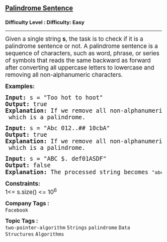 <h2><a href="https://www.geeksforgeeks.org/problems/string-palindromic-ignoring-spaces4723/1?page=1&category=two-pointer-algorithm&difficulty=Easy,Hard&status=unsolved,attempted&sortBy=accuracy">Palindrome Sentence</a></h2><h3>Difficulty Level : Difficulty: Easy</h3><hr><div class="problems_problem_content__Xm_eO"><p><span style="font-size: 14pt;">Given a single string&nbsp;<strong>s</strong>, the task is to check if it is a palindrome sentence or not. A palindrome sentence is a sequence of characters, such as word, phrase, or series of symbols that reads the same backward as forward after converting all uppercase letters to lowercase and removing all non-alphanumeric characters.</span></p>
<p><span style="font-size: 14pt;"><strong>Examples:</strong></span></p>
<pre><span style="font-size: 14pt;"><strong>Input: </strong>s = "Too hot to hoot"
<strong>Output:</strong> true
<strong>Explanation:</strong> </span><span style="font-size: 18.6667px;">If we remove all non-alphanumeric characters and convert all uppercase letters to lowercase, string s will become <code>“toohottohoot”</code> which is a palindrome.</span></pre>
<pre><span style="font-size: 14pt;"><strong>Input: </strong>s = "Abc 012..## 10cbA"
<strong>Output:</strong> true
<strong>Explanation:</strong> </span><span style="font-size: 18.6667px;">If we remove all non-alphanumeric characters and convert all uppercase letters to lowercase, string s will become <code>“abc01210cba”</code> which is a palindrome.</span></pre>
<pre><span style="font-size: 14pt;"><strong>Input: </strong>s = "ABC $. def01ASDF"<br><strong>Output:</strong> false<br><strong>Explanation:</strong> The processed string becomes <code>"abcdef01asdf"</code><span style="font-family: -apple-system, BlinkMacSystemFont, 'Segoe UI', Roboto, Oxygen, Ubuntu, Cantarell, 'Open Sans', 'Helvetica Neue', sans-serif;">, which is not a palindrome.</span></span></pre>
<p><span style="font-size: 14pt;"><strong>Constraints:</strong><br>1&lt;= s.size() &lt;= 10<sup>6</sup></span></p></div><p><span style=font-size:18px><strong>Company Tags : </strong><br><code>Facebook</code>&nbsp;<br><p><span style=font-size:18px><strong>Topic Tags : </strong><br><code>two-pointer-algorithm</code>&nbsp;<code>Strings</code>&nbsp;<code>palindrome</code>&nbsp;<code>Data Structures</code>&nbsp;<code>Algorithms</code>&nbsp;